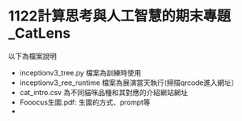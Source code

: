 # 1122計算思考與人工智慧的期末專題_CatLens
以下為檔案說明
* inceptionv3_tree.py 檔案為訓練時使用
* inceptionv3_ree_runtime 檔案為展演當天執行(掃描qrcode進入網址）
* cat_intro.csv 為不同貓咪品種和其對應的介紹網站網址
* Fooocus生圖.pdf: 生圖的方式、prompt等
* 
